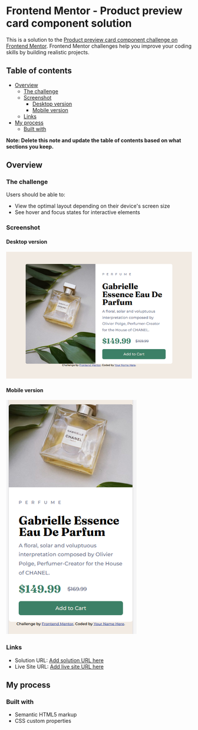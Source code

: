 # Frontend Mentor - Product preview card component solution

This is a solution to the [Product preview card component challenge on Frontend Mentor](https://www.frontendmentor.io/challenges/product-preview-card-component-GO7UmttRfa). Frontend Mentor challenges help you improve your coding skills by building realistic projects. 

## Table of contents

- [Overview](#overview)
  - [The challenge](#the-challenge)
  - [Screenshot](#screenshot)
    - [Desktop version](#desktop-version)
    - [Mobile version](#mobile-version)
  - [Links](#links)
- [My process](#my-process)
  - [Built with](#built-with)


**Note: Delete this note and update the table of contents based on what sections you keep.**

## Overview

### The challenge

Users should be able to:

- View the optimal layout depending on their device's screen size
- See hover and focus states for interactive elements

### Screenshot
#### Desktop version 
![](./images/desktop-version.png)
#### Mobile version
![](./images/mobile-version.png)

### Links

- Solution URL: [Add solution URL here](https://github.com/rafikchb/mentor-product-preview-card-component-challenge.git)
- Live Site URL: [Add live site URL here](https://rafikchb.github.io/mentor-product-preview-card-component-challenge/)

## My process

### Built with

- Semantic HTML5 markup
- CSS custom properties
